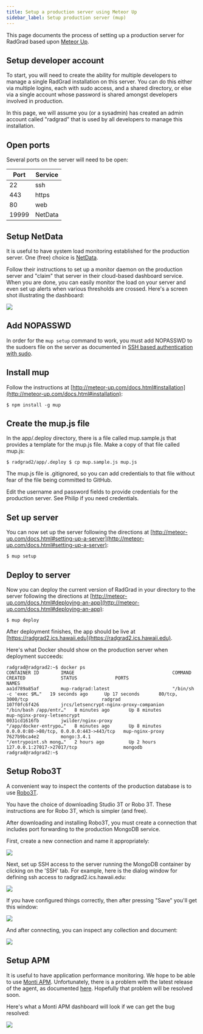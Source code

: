 ```yaml
---
title: Setup a production server using Meteor Up
sidebar_label: Setup production server (mup)
---
```


This page documents the process of setting up a production server for RadGrad based upon [Meteor Up](http://meteor-up.com).

## Setup developer account

To start, you will need to create the ability for multiple developers to manage a single RadGrad installation on this server.  You can do this either via multiple logins, each with sudo access, and a shared directory, or else via a single account whose password is shared amongst developers involved in production.

In this page, we will assume you (or a sysadmin) has created an admin account called "radgrad" that is used by all developers to manage this installation.

## Open ports

Several ports on the server will need to be open:

| Port | Service |
|------|---------|
| 22   | ssh     |
| 443  | https   |
|  80  | web     |
| 19999 | NetData |

## Setup NetData

It is useful to have system load monitoring established for the production server.  One (free) choice is [NetData](https://www.netdata.cloud/).

Follow their instructions to set up a monitor daemon on the production server and "claim" that server in their cloud-based dashboard service.  When you are done, you can easily monitor the load on your server and even set up alerts when various thresholds are crossed. Here's a screen shot illustrating the dashboard:

![](/img/deployment/netdata-dashboard.png)

## Add NOPASSWD

In order for the `mup setup` command to work, you must add NOPASSWD to the sudoers file on the server as documented in [SSH based authentication with sudo](https://github.com/zodern/meteor-up/blob/ee017150591f53f7f85d0a4081a1b6018230e437/README.md#ssh-based-authentication-with-sudo).

## Install mup

Follow the instructions at [http://meteor-up.com/docs.html#installation](http://meteor-up.com/docs.html#installation):

```shell
$ npm install -g mup
```

## Create the mup.js file

In the app/.deploy directory, there is a file called mup.sample.js that provides a template for the mup.js file.  Make a copy of that file called mup.js:

```shell
$ radgrad2/app/.deploy $ cp mup.sample.js mup.js
```

The mup.js file is .gitignored, so you can add credentials to that file without fear of the file being committed to GitHub.

Edit the username and password fields to provide credentials for the production server. See Philip if you need credentials.

## Set up server

You can now set up the server following the directions at [http://meteor-up.com/docs.html#setting-up-a-server](http://meteor-up.com/docs.html#setting-up-a-server):

```shell
$ mup setup
```

## Deploy to server

Now you can deploy the current version of RadGrad in your directory to the server following the directions at [http://meteor-up.com/docs.html#deploying-an-app](http://meteor-up.com/docs.html#deploying-an-app):

```shell
$ mup deploy
```

After deployment finishes, the app should be live at [https://radgrad2.ics.hawaii.edu](https://radgrad2.ics.hawaii.edu).

Here's what Docker should show on the production server when deployment succeeds:

```shell
radgrad@radgrad2:~$ docker ps
CONTAINER ID        IMAGE                                    COMMAND                  CREATED             STATUS              PORTS                                      NAMES
aa1d789a85af        mup-radgrad:latest                       "/bin/sh -c 'exec $M…"   19 seconds ago      Up 17 seconds       80/tcp, 3000/tcp                           radgrad
107f0fc6f426        jrcs/letsencrypt-nginx-proxy-companion   "/bin/bash /app/entr…"   8 minutes ago       Up 8 minutes                                                   mup-nginx-proxy-letsencrypt
0031cd1616fb        jwilder/nginx-proxy                      "/app/docker-entrypo…"   8 minutes ago       Up 8 minutes        0.0.0.0:80->80/tcp, 0.0.0.0:443->443/tcp   mup-nginx-proxy
7627b9bca4e2        mongo:3.4.1                              "/entrypoint.sh mong…"   2 hours ago         Up 2 hours          127.0.0.1:27017->27017/tcp                 mongodb
radgrad@radgrad2:~$
```

## Setup Robo3T

A convenient way to inspect the contents of the production database is to use [Robo3T](https://robomongo.org/).

You have the choice of downloading Studio 3T or Robo 3T.  These instructions are for Robo 3T, which is simpler (and free).

After downloading and installing Robo3T, you must create a connection that includes port forwarding to the production MongoDB service.

First, create a new connection and name it appropriately:

![](/img/deployment/robo3t-account-config.png)

Next, set up SSH access to the server running the MongoDB container by clicking on the 'SSH' tab. For example, here is the dialog window for defining ssh access to radgrad2.ics.hawaii.edu:

![](/img/deployment/robo3t-ssh-config.png)

If you have configured things correctly, then after pressing "Save" you'll get this window:

![](/img/deployment/robo3t-connect.png)

And after connecting, you can inspect any collection and document:

![](/img/deployment/robo3t-dashboard.png)




## Setup APM

It is useful to have application performance monitoring.  We hope to be able to use [Monti APM](https://montiapm.com/). Unfortunately, there is a problem with the latest release of the agent, as documented [here](https://github.com/monti-apm/monti-apm-agent/issues/14#issuecomment-701714047). Hopefully that problem will be resolved soon.

Here's what a Monti APM dashboard will look if we can get the bug resolved:

![](/img/deployment/monti-apm-dashboard.png)









